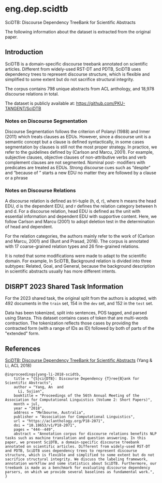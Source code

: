 # eng.dep.scidtb

SciDTB: Discourse Dependency TreeBank for Scientific Abstracts

The following information about the dataset is extracted from the original paper.

## Introduction

SciDTB is a domain-specific discourse treebank annotated on scientific articles. Different from widely-used RST-DT and PDTB, SciDTB uses dependency trees to represent discourse structure, which is flexible and simplified to some extent but do not sacrifice structural integrity.

The corpus contains 798 unique abstracts from ACL anthology, and 18,978 discourse relations in total.

The dataset is publicly available at: https://github.com/PKU-TANGENT/SciDTB 

### Notes on Discourse Segmentation

Discourse Segmentation follows the criterion of Polanyi (1988) and Irmer (2011) which treats clauses as EDUs.
However, since a discourse unit is a semantic concept but a clause is defined syntactically, in some cases segmentation by clauses is still not the most proper strategy. In practice, we refer to the guidelines defined by (Carlson and Marcu, 2001). For example, subjective clauses, objective clauses of non-attributive verbs and verb complement clauses are not segmented. Nominal post- modifiers with predicates are treated as EDUs.
Strong discourse cues such as “despite” and “because of ” starts a new EDU no matter they are followed by a clause or a phrase

### Notes on Discourse Relations 

A discourse relation is defined as tri-tuple (h, d, r), where h means the head EDU, d is the
dependent EDU, and r defines the relation category between h and d. For a discourse relation, head EDU is defined as the unit with essential information and dependent EDU with supportive content. Here, we follow Carlson and Marcu (2001) to adopt deletion test in the determination of head and dependent.

For the relation categories, the authors mainly refer to the work of (Carlson and Marcu, 2001) and (Bunt
and Prasad, 2016).
The corpus is annotated with 17 coarse-grained relation types and 26 fine-grained relations.

It is noted that some modifications were made to adapt to the scientific domain. For example, In
SciDTB, Background relation is divided into three subtypes: Related, Goal, and General, because the
background description in scientific abstracts usually has more different intents. 

## DISRPT 2023 Shared Task Information

For the 2023 shared task, the original split from the authors is adopted, 
with 492 documents in the `train` set, 154 in the `dev` set, and 152 in the `test` set. 

Data has been tokenized, split into sentences, POS tagged, and parsed using Stanza. 
This dataset contains cases of token that are multi-words contraction. The tokenization reflects those cases by providing the contracted form (with a range of IDs as ID) followed by both of parts of the "extended" form.


## References

[SciDTB: Discourse Dependency TreeBank for Scientific Abstracts](https://aclanthology.org/P18-2071/) (Yang & Li, ACL 2018)
```
@inproceedings{yang-li-2018-scidtb,
    title = "{S}ci{DTB}: Discourse Dependency {T}ree{B}ank for Scientific Abstracts",
    author = "Yang, An  and
      Li, Sujian",
    booktitle = "Proceedings of the 56th Annual Meeting of the Association for Computational Linguistics (Volume 2: Short Papers)",
    month = jul,
    year = "2018",
    address = "Melbourne, Australia",
    publisher = "Association for Computational Linguistics",
    url = "https://aclanthology.org/P18-2071",
    doi = "10.18653/v1/P18-2071",
    pages = "444--449",
    abstract = "Annotation corpus for discourse relations benefits NLP tasks such as machine translation and question answering. In this paper, we present SciDTB, a domain-specific discourse treebank annotated on scientific articles. Different from widely-used RST-DT and PDTB, SciDTB uses dependency trees to represent discourse structure, which is flexible and simplified to some extent but do not sacrifice structural integrity. We discuss the labeling framework, annotation workflow and some statistics about SciDTB. Furthermore, our treebank is made as a benchmark for evaluating discourse dependency parsers, on which we provide several baselines as fundamental work.",
}

```
